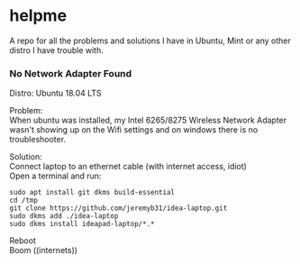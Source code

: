 # helpme
A repo for all the problems and solutions I have in Ubuntu, Mint or any other distro I have trouble with.


### No Network Adapter Found

Distro: Ubuntu 18.04 LTS

Problem: <br/>
When ubuntu was installed, my Intel 6265/8275 Wireless Network Adapter wasn't showing up
on the Wifi settings and on windows there is no troubleshooter. 

Solution: <br/>
Connect laptop to an ethernet cable (with internet access, idiot) <br/>
Open a terminal and run: <br/>

    sudo apt install git dkms build-essential
    cd /tmp
    git clone https://github.com/jeremyb31/idea-laptop.git
    sudo dkms add ./idea-laptop
    sudo dkms install ideapad-laptop/*.*

Reboot <br/>
Boom ((internets)) <br/>
